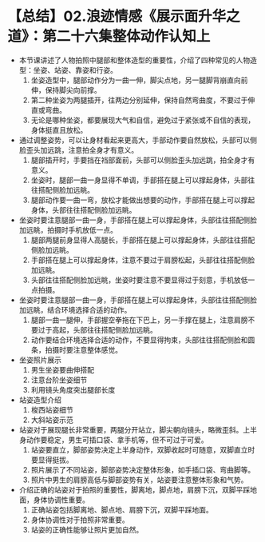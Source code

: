 # 【总结】02.浪迹情感《展示面升华之道》：第二十六集整体动作认知上

-   本节课讲述了人物拍照中腿部和整体造型的重要性，介绍了四种常见的人物造型：坐姿、站姿、靠姿和行姿。
    1.  坐姿造型中，腿部动作分为一曲一伸，脚尖点地，另一腿脚背崩直向前伸，保持脚尖向前撑。
    2.  第二种坐姿为两腿插开，往两边分别延伸，保持自然弯曲度，不要过于伸直或弯曲。
    3.  无论是哪种坐姿，都要展现大气和自信，避免过于紧张或不自信的表现，身体挺直且放松。
-   通过调整姿势，可以让身材看起来更高大，手部动作要自然放松，头部可以侧脸歪头加远跳，注意拍全身才有意义。
    1.  腿部插开时，手要挡在裆部面前，头部可以侧脸歪头加远跳，拍全身才有意义。
    2.  坐姿时，腿部一曲一身显得不单调，手部搭在腿上可以撑起身体，头部往往搭配侧脸加远眺。
    3.  腿部动作要一曲一弯，放松才能做出想要的动作，手部搭在腿上可以撑起身体，头部往往搭配侧脸加远眺。
-   坐姿时要注意腿部一曲一身，手部搭在腿上可以撑起身体，头部往往搭配侧脸加远眺，拍摄时手机放低一点。
    1.  腿部两腿前身显得人高腿长，手部搭在腿上可以撑起身体，头部往往搭配侧脸加远眺。
    2.  手部搭在腿上可以撑起身体，注意不要过于肩膀松起，头部往往搭配侧脸加远眺。
    3.  头部往往搭配侧脸加远眺，坐姿时要注意不要显得过于刻意，手机放低一点拍摄。
-   坐姿时要注意腿部一曲一身，手部搭在腿上可以撑起身体，头部往往搭配侧脸加远眺，结合环境选择合适的动作。
    1.  腿部一曲一腿伸，手部握空拳拖在下巴上，另一手撑在腿上，注意肩膀不要过于高起，头部往往搭配侧脸加远眺。
    2.  动作要结合环境选择合适的动作，不要显得拘束，头部往往搭配侧脸和圆条，拍摄时要注意整体感觉。
-   坐姿照片展示
    1.  男生坐姿要曲伸搭配
    2.  注意台阶坐姿细节
    3.  利用镜头角度突出腿部长度
-   站姿造型介绍
    1.  梭西站姿细节
    2.  大斜站姿示范
-   站姿对于展现腿长非常重要，两腿分开站立，脚尖朝向镜头，略微歪斜。上半身动作要稳定，男生可插口袋、拿手机等，但不可过于可爱。
    1.  站姿要直立，脚部姿势决定上半身动作，双脚收起时可随意，双脚直立时要显得挺拔。
    2.  照片展示了不同站姿，脚部姿势决定整体形象，如手插口袋、弯曲脚等。
    3.  照片中男生的肩膀高低与脚部姿势有关，站姿要注意整体形象和气势。
-   介绍正确的站姿对于拍照的重要性，脚离地，脚点地，肩膀下沉，双脚平踩地面，身体协调性重要。
    1.  正确站姿包括脚离地、脚点地、肩膀下沉，双脚平踩地面。
    2.  身体协调性对于拍照非常重要。
    3.  站姿的正确性能够让照片更加自然。